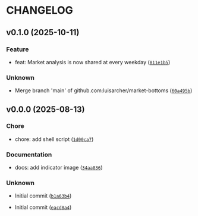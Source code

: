 # CHANGELOG

## v0.1.0 (2025-10-11)

### Feature

* feat: Market analysis is now shared at every weekday ([`811e1b5`](https://github.com/luisarcher/market-bottoms/commit/811e1b5e595816f5eb3a9c9bdd5c5659630d922e))

### Unknown

* Merge branch &#39;main&#39; of github.com:luisarcher/market-bottoms ([`60a495b`](https://github.com/luisarcher/market-bottoms/commit/60a495bbdda21b75fa8d3c17c4d2ce15a394e4d6))

## v0.0.0 (2025-08-13)

### Chore

* chore: add shell script ([`1d00ca7`](https://github.com/luisarcher/market-bottoms/commit/1d00ca7ed767fe050fbf865509e5c4897279bd7c))

### Documentation

* docs: add indicator image ([`34aa836`](https://github.com/luisarcher/market-bottoms/commit/34aa836161ebf1849c3f2d32f4b571b1026b8370))

### Unknown

* Initial commit ([`b1a63b4`](https://github.com/luisarcher/market-bottoms/commit/b1a63b4c0d4e02e19b93057900000c75d6db4b34))

* Initial commit ([`eacd8a4`](https://github.com/luisarcher/market-bottoms/commit/eacd8a48a1c85bf9354cff4b7b0d6b76fb9cbe62))
